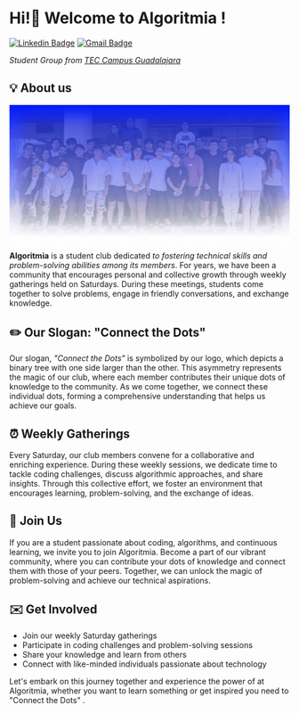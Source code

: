 ### <h1> Hi!👋 Welcome to Algoritmia !</b>

[![Linkedin Badge](https://img.shields.io/badge/-Algoritmia-blue?style=flat&logo=Linkedin&logoColor=white&link=https://www.linkedin.com/company/algoritmiaclub/)](https://www.linkedin.com/company/algoritmiaclub/)  [![Gmail Badge](https://img.shields.io/badge/-clubalgoritmiagda@gmail.com-c14438?style=flat&logo=Gmail&logoColor=white&link=mailto:clubalgoritmiagda@gmail.com)](mailto:clubalgoritmiagda@gmail.com)

*Student Group from [TEC Campus Guadalajara](https://tec.mx/es)*
  
## 💡 About us
![Algortimia 2024](/profile/Foto%20Grupal.png)

__Algoritmia__ is a student club dedicated *to fostering technical skills and problem-solving abilities among its members*. For years, we have been a community that encourages personal and collective growth through weekly gatherings held on Saturdays. During these meetings, students come together to solve problems, engage in friendly conversations, and exchange knowledge.

## ✏️ Our Slogan: "Connect the Dots"

Our slogan, *"Connect the Dots"* is symbolized by our logo, which depicts a binary tree with one side larger than the other. This asymmetry represents the magic of our club, where each member contributes their unique dots of knowledge to the community. As we come together, we connect these individual dots, forming a comprehensive understanding that helps us achieve our goals.

## ⏰ Weekly Gatherings

Every Saturday, our club members convene for a collaborative and enriching experience. During these weekly sessions, we dedicate time to tackle coding challenges, discuss algorithmic approaches, and share insights. Through this collective effort, we foster an environment that encourages learning, problem-solving, and the exchange of ideas.

## 🤝 Join Us 

If you are a student passionate about coding, algorithms, and continuous learning, we invite you to join Algoritmia. Become a part of our vibrant community, where you can contribute your dots of knowledge and connect them with those of your peers. Together, we can unlock the magic of problem-solving and achieve our technical aspirations.

## ✉️ Get Involved 

- Join our weekly Saturday gatherings
- Participate in coding challenges and problem-solving sessions
- Share your knowledge and learn from others
- Connect with like-minded individuals passionate about technology

Let's embark on this journey together and experience the power of at Algoritmia, whether you want to learn something or get inspired you need to "Connect the Dots" .
